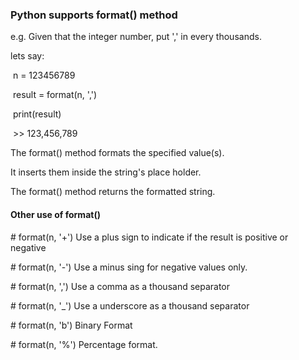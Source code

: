 ### Python supports format() method 



e.g. Given that the integer number, put ',' in every thousands. 

lets say: 

​			n = 123456789

​			result = format(n, ',')

​			print(result)

​			>> 123,456,789



The format() method formats the specified value(s). 

It inserts them inside the string's place holder. 



The format() method returns the formatted string. 





#### Other use of format()



\# format(n, '+') Use a plus sign to indicate if the result is positive or negative

\# format(n, '-') Use a minus sing for negative values only. 

\# format(n, ',') Use a comma as a thousand separator 

\# format(n, '_') Use a underscore as a thousand separator

\# format(n, 'b') Binary Format 

\# format(n, '%') Percentage format. 